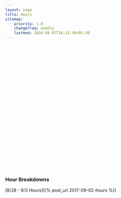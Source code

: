 ```yaml
---
layout: page
title: Hours
sitemap:
    priority: 1.0
    changefreq: weekly
    lastmod: 2014-09-07T16:31:30+05:30
---
```


<script src="https://ajax.googleapis.com/ajax/libs/jquery/1.8.2/jquery.min.js"></script>
<script src="https://code.highcharts.com/highcharts.js"></script>
<script src="https://code.highcharts.com/modules/exporting.js"></script>

<div id="container" style="min-width: 310px; height: 400px; margin: 0 auto">
</div>

<script type="text/javascript">
    $('#container').highcharts({
        title: {
            text: 'Hours Logged per Week',
            x: -20 //center
        },
        xAxis: {
            categories: ['8/28 - 9/3'] //TODO: Update this
        },
        yAxis: {
            title: {
                text: 'Hours Logged'
            },
            plotLines: [{
                value: 0,
                width: 1,
                color: '#808080'
            }]
        },
        tooltip: {
            valueSuffix: ''
        },
        legend: {
            layout: 'vertical',
            align: 'right',
            verticalAlign: 'middle',
            borderWidth: 0
        },
        series: [{
            name: 'Hours Logged',
            data: [17] //TODO: Update this
        }]
    });
</script>

### Hour Breakdowns
[8/28 - 9/3 Hours]({% post_url 2017-09-02-hours %})